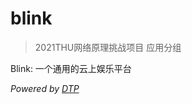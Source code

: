 # blink #

> 2021THU网络原理挑战项目 应用分组

Blink: 一个通用的云上娱乐平台

_Powered by [DTP](https://www-users.cs.umn.edu/~fengqian/paper/dtp_apnet19.pdf)_
